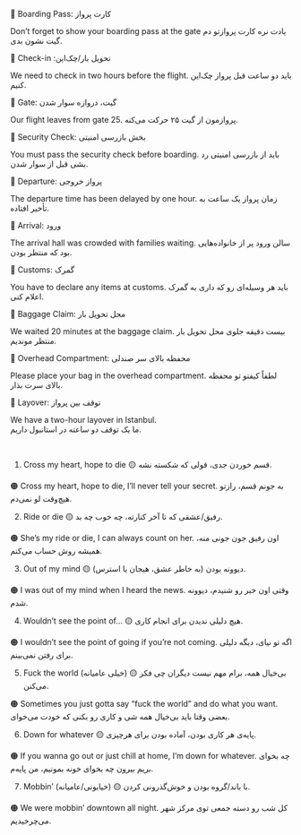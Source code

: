 


🔵 Boarding Pass: کارت پرواز

Don’t forget to show your boarding pass at the gate
یادت نره کارت پروازتو دم گیت نشون بدی.

🔵 Check-in :تحویل بار/چک‌این

We need to check in two hours before the flight.
باید دو ساعت قبل پرواز چک‌این کنیم.

🔵 Gate: گیت، دروازه سوار شدن

Our flight leaves from gate 25.
پروازمون از گیت ۲۵ حرکت می‌کنه.

🔵 Security Check: بخش بازرسی امنیتی

You must pass the security check before boarding.
باید از بازرسی امنیتی رد بشی قبل از سوار شدن.

🔵 Departure: پرواز خروجی

The departure time has been delayed by one hour.
زمان پرواز یک ساعت به تأخیر افتاده.

🔵 Arrival: ورود

The arrival hall was crowded with families waiting.
سالن ورود پر از خانواده‌هایی بود که منتظر بودن.

🔵 Customs: گمرک

You have to declare any items at customs.
باید هر وسیله‌ای رو که داری به گمرک اعلام کنی.

🔵 Baggage Claim: محل تحویل بار

We waited 20 minutes at the baggage claim.
بیست دقیقه جلوی محل تحویل بار منتظر موندیم.

🔵 Overhead Compartment: محفظه بالای سر صندلی

Please place your bag in the overhead compartment.
لطفاً کیفتو تو محفظه بالای سرت بذار.

🔵 Layover: توقف بین پرواز

We have a two-hour layover in Istanbul.<br>
ما یک توقف دو ساعته در استانبول داریم.


<br>

1. Cross my heart, hope to die
🟡 قسم خوردن جدی، قولی که شکسته نشه.

🟠  Cross my heart, hope to die, I’ll never tell your secret.
به جونم قسم، رازتو هیچ‌وقت لو نمی‌دم.

 2. Ride or die
🟡 رفیق/عشقی که تا آخر کنارته، چه خوب چه بد.

🟠 She’s my ride or die, I can always count on her.
اون رفیق جون جونی منه، همیشه روش حساب می‌کنم.

3. Out of my mind
🟡 دیوونه بودن (به خاطر عشق، هیجان یا استرس).

🟠 I was out of my mind when I heard the news.
وقتی اون خبر رو شنیدم، دیوونه شدم.

4. Wouldn’t see the point of…
🟡 هیچ دلیلی ندیدن برای انجام کاری.

🟠 I wouldn’t see the point of going if you’re not coming.
اگه تو نیای، دیگه دلیلی برای رفتن نمی‌بینم.

5. Fuck the world (خیلی عامیانه)
🟡 بی‌خیال همه، برام مهم نیست دیگران چی فکر می‌کنن.

🟠 Sometimes you just gotta say “fuck the world” and do what you want.
بعضی وقتا باید بی‌خیال همه شی و کاری رو بکنی که خودت می‌خوای.

6. Down for whatever
🟡 پایه‌ی هر کاری بودن، آماده بودن برای هرچیزی.

🟠 If you wanna go out or just chill at home, I’m down for whatever.
چه بخوای بریم بیرون چه بخوای خونه بمونیم، من پایه‌م.

7. Mobbin’ (خیابونی/عامیانه)
🟡 با باند/گروه بودن و خوش‌گذرونی کردن.

🟠 We were mobbin’ downtown all night.
کل شب رو دسته جمعی توی مرکز شهر می‌چرخیدیم.